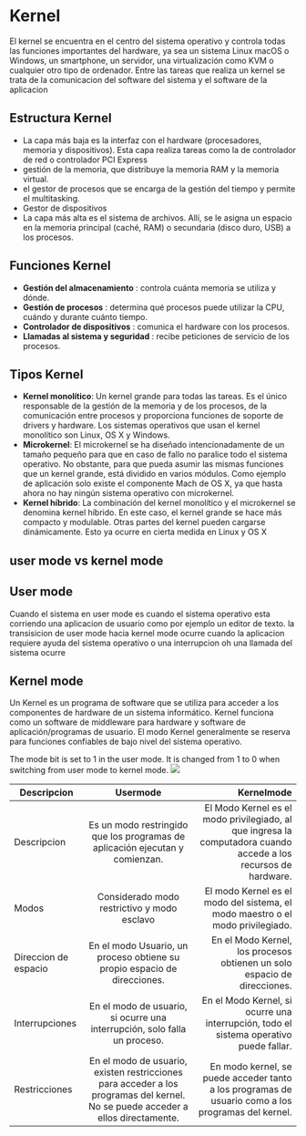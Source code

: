 # Kernel 

El kernel se encuentra en el centro del sistema operativo y controla todas las funciones importantes del hardware, ya sea un sistema Linux macOS o Windows, un smartphone, un servidor, una virtualización como KVM o cualquier otro tipo de ordenador.
Entre las tareas que realiza un kernel se trata de la comunicacion del software del sistema y el software de la aplicacion 

## Estructura Kernel 
 - La capa más baja es la interfaz con el hardware (procesadores, memoria y dispositivos). Esta capa realiza tareas como la de controlador de red o controlador PCI Express
 - gestión de la memoria, que distribuye la memoria RAM y la memoria virtual.
 - el gestor de procesos que se encarga de la gestión del tiempo y permite el multitasking.
 - Gestor de dispositivos 
 - La capa más alta es el sistema de archivos. Allí, se le asigna un espacio en la memoria principal (caché, RAM) o secundaria (disco duro, USB) a los procesos.

## Funciones Kernel 
 - **Gestión del almacenamiento** : controla cuánta memoria se utiliza y dónde.
 - **Gestión de procesos** : determina qué procesos puede utilizar la CPU, cuándo y durante cuánto tiempo.
 - **Controlador de dispositivos** : comunica el hardware con los procesos.
 - **Llamadas al sistema y seguridad** : recibe peticiones de servicio de los procesos.

## Tipos Kernel 
 - **Kernel monolítico**: Un kernel grande para todas las tareas. Es el único responsable de la gestión de la memoria y de los procesos, de la comunicación entre procesos y proporciona funciones de soporte de drivers y hardware. Los sistemas operativos que usan el kernel monolítico son Linux, OS X y Windows.
 - **Microkernel**: El microkernel se ha diseñado intencionadamente de un tamaño pequeño para que en caso de fallo no paralice todo el sistema operativo. No obstante, para que pueda asumir las mismas funciones que un kernel grande, está dividido en varios módulos. Como ejemplo de aplicación solo existe el componente Mach de OS X, ya que hasta ahora no hay ningún sistema operativo con microkernel.
 - **Kernel híbrido**: La combinación del kernel monolítico y el microkernel se denomina kernel híbrido. En este caso, el kernel grande se hace más compacto y modulable. Otras partes del kernel pueden cargarse dinámicamente. Esto ya ocurre en cierta medida en Linux y OS X

## user mode vs kernel mode 
## User mode 
Cuando el sistema en user mode es cuando el sistema operativo esta corriendo una aplicacion de usuario como por ejemplo un editor de texto. la transisicion de user mode hacia kernel mode ocurre cuando la aplicacion requiere ayuda del sistema operativo o una interrupcion oh una llamada del sistema ocurre 

## Kernel mode 
Un Kernel es un programa de software que se utiliza para acceder a los componentes de hardware de un sistema informático. Kernel funciona como un software de middleware para hardware y software de aplicación/programas de usuario. El modo Kernel generalmente se reserva para funciones confiables de bajo nivel del sistema operativo.

The mode bit is set to 1 in the user mode. It is changed from 1 to 0 when switching from user mode to kernel mode.
![](https://i0.wp.com/www.differencebetween.com/wp-content/uploads/2017/12/Difference-Between-User-Mode-and-Kernel-Mode-fig-1.png?w=442&ssl=1)


| Descripcion     | Usermode           | Kernelmode   |
| ------------- |:-------------:| -----:|
| Descripcion     | Es un modo restringido  que los programas de aplicación ejecutan y comienzan. | El Modo Kernel es el modo privilegiado, al que ingresa la computadora cuando accede a los recursos de hardware. |
| Modos      | Considerado modo restrictivo y modo esclavo       | El modo Kernel es el modo del sistema, el modo maestro o el modo privilegiado. |
| Direccion de espacio | En el modo Usuario, un proceso obtiene su propio espacio de direcciones.      | En el Modo Kernel, los procesos obtienen un solo espacio de direcciones. |
| Interrupciones | En el modo de usuario, si ocurre una interrupción, solo falla un proceso.     | En el Modo Kernel, si ocurre una interrupción, todo el sistema operativo puede fallar. |
| Restricciones | En el modo de usuario, existen restricciones para acceder a los programas del kernel. No se puede acceder a ellos directamente.     | En modo kernel, se puede acceder tanto a los programas de usuario como a los programas del kernel. |
